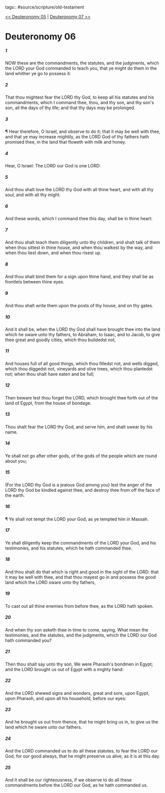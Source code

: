 tags:: #source/scripture/old-testament

[<< Deuteronomy 05](source/scripture/old-testament/05_Deuteronomy/Deuteronomy_05.md) | [Deuteronomy 07 >>](source/scripture/old-testament/05_Deuteronomy/Deuteronomy_07.md)

# Deuteronomy 06

##### 1

NOW these are the commandments, the statutes, and the judgments, which the LORD your God commanded to teach you, that ye might do them in the land whither ye go to possess it:

##### 2

That thou mightest fear the LORD thy God, to keep all his statutes and his commandments, which I command thee, thou, and thy son, and thy son's son, all the days of thy life; and that thy days may be prolonged.

##### 3

¶ Hear therefore, O Israel, and observe to do it; that it may be well with thee, and that ye may increase mightily, as the LORD God of thy fathers hath promised thee, in the land that floweth with milk and honey.

##### 4

Hear, O Israel: The LORD our God is one LORD:

##### 5

And thou shalt love the LORD thy God with all thine heart, and with all thy soul, and with all thy might.

##### 6

And these words, which I command thee this day, shall be in thine heart:

##### 7

And thou shalt teach them diligently unto thy children, and shalt talk of them when thou sittest in thine house, and when thou walkest by the way, and when thou liest down, and when thou risest up.

##### 8

And thou shalt bind them for a sign upon thine hand, and they shall be as frontlets between thine eyes.

##### 9

And thou shalt write them upon the posts of thy house, and on thy gates.

##### 10

And it shall be, when the LORD thy God shall have brought thee into the land which he sware unto thy fathers, to Abraham, to Isaac, and to Jacob, to give thee great and goodly cities, which thou buildedst not,

##### 11

And houses full of all good things, which thou filledst not, and wells digged, which thou diggedst not, vineyards and olive trees, which thou plantedst not; when thou shalt have eaten and be full;

##### 12

Then beware lest thou forget the LORD, which brought thee forth out of the land of Egypt, from the house of bondage.

##### 13

Thou shalt fear the LORD thy God, and serve him, and shalt swear by his name.

##### 14

Ye shall not go after other gods, of the gods of the people which are round about you;

##### 15

(For the LORD thy God is a jealous God among you) lest the anger of the LORD thy God be kindled against thee, and destroy thee from off the face of the earth.

##### 16

¶ Ye shall not tempt the LORD your God, as ye tempted him in Massah.

##### 17

Ye shall diligently keep the commandments of the LORD your God, and his testimonies, and his statutes, which he hath commanded thee.

##### 18

And thou shalt do that which is right and good in the sight of the LORD: that it may be well with thee, and that thou mayest go in and possess the good land which the LORD sware unto thy fathers,

##### 19

To cast out all thine enemies from before thee, as the LORD hath spoken.

##### 20

And when thy son asketh thee in time to come, saying, What mean the testimonies, and the statutes, and the judgments, which the LORD our God hath commanded you?

##### 21

Then thou shalt say unto thy son, We were Pharaoh's bondmen in Egypt; and the LORD brought us out of Egypt with a mighty hand:

##### 22

And the LORD shewed signs and wonders, great and sore, upon Egypt, upon Pharaoh, and upon all his household, before our eyes:

##### 23

And he brought us out from thence, that he might bring us in, to give us the land which he sware unto our fathers.

##### 24

And the LORD commanded us to do all these statutes, to fear the LORD our God, for our good always, that he might preserve us alive, as it is at this day.

##### 25

And it shall be our righteousness, if we observe to do all these commandments before the LORD our God, as he hath commanded us.
